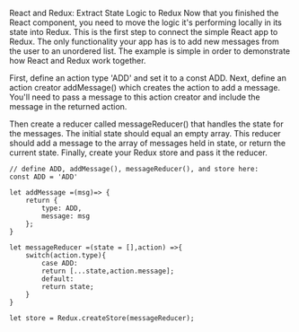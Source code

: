 React and Redux: Extract State Logic to Redux
Now that you finished the React component, you need to move the logic it's performing locally in its state into Redux. This is the first step to connect the simple React app to Redux. The only functionality your app has is to add new messages from the user to an unordered list. The example is simple in order to demonstrate how React and Redux work together.


First, define an action type 'ADD' and set it to a const ADD. Next, define an action creator addMessage() which creates the action to add a message. You'll need to pass a message to this action creator and include the message in the returned action.

Then create a reducer called messageReducer() that handles the state for the messages. The initial state should equal an empty array. This reducer should add a message to the array of messages held in state, or return the current state. Finally, create your Redux store and pass it the reducer.

```
// define ADD, addMessage(), messageReducer(), and store here:
const ADD = 'ADD'

let addMessage =(msg)=> {
    return {
        type: ADD,
        message: msg
    };
}

let messageReducer =(state = [],action) =>{
    switch(action.type){
        case ADD:
        return [...state,action.message];
        default:
        return state;
    }
}

let store = Redux.createStore(messageReducer);
```